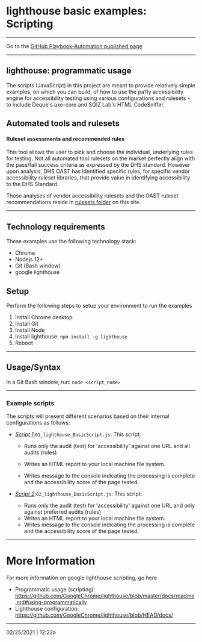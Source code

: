 # lighthouse basic examples: Scripting

---

Go to the [GitHub Playbook-Automation published page](https://section508coordinators.github.io/Dev-Automation/)

---

## lighthouse: programmatic usage

The scripts (JavaScript) in this project are meant to provide relatively simple examples, on which you can build, of how to use the pa11y  accessibility engine for accessibility testing using various configurations and rulesets - to include Deque's axe-core and SQIZ Lab's HTML CodeSniffer.  

## Automated tools and rulesets

#### Ruleset assessments and recommended rules

This tool allows the user to pick and choose the individual, underlying rules for testing. Not all automated tool rulesets on the market perfectly align with the pass/fail success criteria as expressed by the DHS standard. However upon analysis, DHS OAST has identified specific rules, for specific vendor accessibility ruleset libraries, that provide value in identifying accessibility to the DHS Standard.

Those analyses of vendor accessibility rulesets and the OAST ruleset recommendations reside in [rulesets folder](/rulesets) on this site.

---

## Technology requirements

These examples use the following technology stack:

- Chrome
- Nodejs 12+
- Git (Bash window)
- google lighthouse

## Setup

Perform the following steps to setup your environment to run the examples

1. Install Chrome desktop
2. Install Git 
3. Install Node
4. Install lighthouse: `npm install -g lighthouse`
5. Reboot

---

## Usage/Syntax

In a Git Bash window, run: `node <script_name>`

---

### Example scripts

The scripts will present different scenarios based on their internal configurations as follows:

- <u>*Script 1*</u>:`01_lighthouse_BasicScript.js`: This script:

  - Runs only the audit (test) for 'accessibility' against one URL and all audits (rules)

  - Writes an HTML report to your local machine file system.

  - Writes message to the console indicating the processing is complete and the accessibility score of the page tested.

    

- <u>*Script 2*</u>:`02_lighthouse_BasicScript.js`: This script:

  - Runs only the audit (test) for 'accessibility' against one URL and only against preferred audits (rules)
  - Writes an HTML report to your local machine file system.
  - Writes message to the console indicating the processing is complete and the accessibility score of the page tested.

---

# More Information

For more information on google lighthouse scripting, go here

- Programmatic usage (scripting): https://github.com/GoogleChrome/lighthouse/blob/master/docs/readme.md#using-programmatically
- Lighthouse configuration: https://github.com/GoogleChrome/lighthouse/blob/HEAD/docs/

---

02/25/2021 | 12:22a
